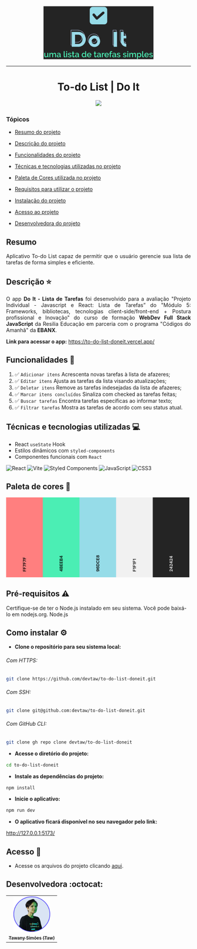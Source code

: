 <p align="center"><img src="./src/assets/img/logo-do-it.svg" width="300px;" alt="Logo - Do It"/></p>

<hr>

<h1 align="center"> To-do List | Do It </h1>

<p align="center"> <img src="http://img.shields.io/static/v1?label=STATUS&message=CONCLUIDO&color=GREEN&style=for-the-badge"/></p>

### Tópicos

- [Resumo do projeto](#resumo)

- [Descrição do projeto](#descrição)

- [Funcionalidades do projeto](#funcionalidades-hammer)

- [Técnicas e tecnologias utilizadas no projeto](#técnicas-e-tecnologias-utilizadas-%EF%B8%8F)

- [Paleta de Cores utilizada no projeto](#paleta-de-cores-art)

- [Requisitos para utilizar o projeto](#pré-requisitos-warning)

- [Instalação do projeto](#como-instalar-%EF%B8%8F)

- [Acesso ao projeto](#acesso-%EF%B8%8F)

- [Desenvolvedora do projeto](#desenvolvedora-octocat)

## Resumo

<p align="justify"> Aplicativo To-do List capaz de permitir que o usuário gerencie sua lista de tarefas de forma simples e eficiente.</p>

## Descrição ⭐️

<p align="justify"> O app <b>Do It - Lista de Tarefas</b> foi desenvolvido para a avaliação "Projeto Individual - Javascript e React: Lista de Tarefas” do "Módulo 5: Frameworks, bibliotecas, tecnologias client-side/front-end + Postura profissional e Inovação" do curso de formação <b>WebDev Full Stack JavaScript</b> da Resilia Educação em parceria com o programa "Códigos do Amanhã" da <b>EBANX</b>.</p>

<b>Link para acessar o app:</b> https://to-do-list-doneit.vercel.app/

## Funcionalidades :hammer:

1. :white_check_mark: `Adicionar itens` Acrescenta novas tarefas à lista de afazeres;
2. :white_check_mark: `Editar itens` Ajusta as tarefas da lista visando atualizações;
3. :white_check_mark: `Deletar itens` Remove as tarefas indesejadas da lista de afazeres;
4. :white_check_mark: `Marcar itens concluídos` Sinaliza com checked as tarefas feitas;
5. :white_check_mark: `Buscar tarefas` Encontra tarefas específicas ao informar texto;
6. :white_check_mark: `Filtrar tarefas` Mostra as tarefas de acordo com seu status atual.

## Técnicas e tecnologias utilizadas 💻

- React `useState` Hook
- Estilos dinâmicos com `styled-components`
- Componentes funcionais com `React`

![React](https://img.shields.io/badge/react-%2320232a.svg?style=for-the-badge&logo=react&logoColor=%2361DAFB)
![Vite](https://img.shields.io/badge/vite-%23646CFF.svg?style=for-the-badge&logo=vite&logoColor=white)
![Styled Components](https://img.shields.io/badge/styled--components-DB7093?style=for-the-badge&logo=styled-components&logoColor=white)
![JavaScript](https://img.shields.io/badge/javascript-%23323330.svg?style=for-the-badge&logo=javascript&logoColor=%23F7DF1E)
![CSS3](https://img.shields.io/badge/css3-%231572B6.svg?style=for-the-badge&logo=css3&logoColor=white)

## Paleta de cores :art:

<img src="./src/assets/img/paleta-cores-do-it-app.png" width="500x;" alt="Paleta de Cores do Projeto"/>

## Pré-requisitos :warning:

Certifique-se de ter o Node.js instalado em seu sistema. Você pode baixá-lo em nodejs.org.
Node.js

## Como instalar ⚙️

- **Clone o repositório para seu sistema local:**

###### Com HTTPS:

```bash
git clone https://github.com/devtaw/to-do-list-doneit.git
```

###### Com SSH:

```bash
git clone git@github.com:devtaw/to-do-list-doneit.git
```

###### Com GitHub CLI:

```bash
git clone gh repo clone devtaw/to-do-list-doneit
```

- **Acesse o diretório do projeto:**

```bash
cd to-do-list-doneit
```

- **Instale as dependências do projeto:**

```bash
npm install
```

- **Inicie o aplicativo:**

```bash
npm run dev
```

- **O aplicativo ficará disponível no seu navegador pelo link:**

http://127.0.0.1:5173/

## Acesso 📁

- Acesse os arquivos do projeto clicando [aqui](https://github.com/devtaw/to-do-list-doneit/tree/main/src).

## Desenvolvedora :octocat:

<table>
  <tr>
    <td align="center">
      <a href="#">
        <img src="./src/assets/img/profile-picture.png" width="100px;" alt="Foto de perfil"/><br>
        <sub>
          <b>Tawany Simões (Taw)</b>
        </sub>
      </a>
    </td>
  </tr>
 </table>
